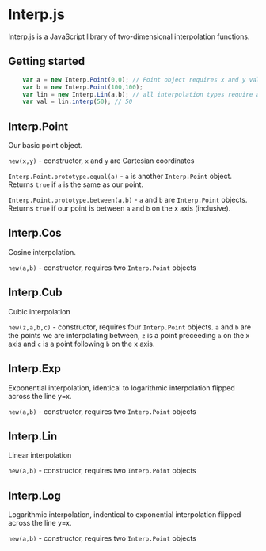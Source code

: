 # Interp.js
Interp.js is a JavaScript library of two-dimensional interpolation functions.

## Getting started
```javascript
    var a = new Interp.Point(0,0); // Point object requires x and y values
    var b = new Interp.Point(100,100);
    var lin = new Interp.Lin(a,b); // all interpolation types require at least two point objects
    var val = lin.interp(50); // 50
```
## Interp.Point
Our basic point object.

`new(x,y)` - constructor, `x` and `y` are Cartesian coordinates

`Interp.Point.prototype.equal(a)` - `a` is another `Interp.Point` object. Returns `true` if `a` is the same as our point.

`Interp.Point.prototype.between(a,b)` - `a` and `b` are `Interp.Point` objects. Returns `true` if our point is between `a` and `b` on the x axis (inclusive).


## Interp.Cos
Cosine interpolation.

`new(a,b)` - constructor, requires two `Interp.Point` objects

## Interp.Cub
Cubic interpolation

`new(z,a,b,c)` - constructor, requires four `Interp.Point` objects. `a` and `b` are the points we are interpolating between, `z` is a point preceeding `a` on the x axis and `c` is a point following `b` on the x axis. 

## Interp.Exp
Exponential interpolation, identical to logarithmic interpolation flipped across the line y=x.

`new(a,b)` - constructor, requires two `Interp.Point` objects

## Interp.Lin
Linear interpolation

`new(a,b)` - constructor, requires two `Interp.Point` objects

## Interp.Log
Logarithmic interpolation, indentical to exponential interpolation flipped across the line y=x.

`new(a,b)` - constructor, requires two `Interp.Point` objects


